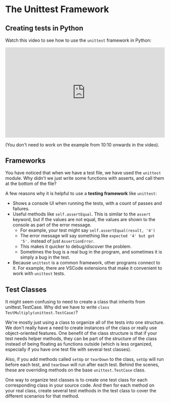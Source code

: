 
# The Unittest Framework

## Creating tests in Python

Watch this video to see how to use the `unittest` framework in Python:

<div style="position: relative; padding-bottom: 56.25%; height: 0;"><iframe src="https://www.youtube.com/embed/Oz0Z2tNuvDw?start=10&rel=0" title="YouTube video player" frameborder="0" allow="accelerometer; autoplay; clipboard-write; encrypted-media; gyroscope; picture-in-picture" allowfullscreen style="position: absolute; top: 0; left: 0; width: 100%; height: 100%;"></iframe></div>

(You don't need to work on the example from 10:10 onwards in the video).


## Frameworks

You have noticed that when we have a test file, we have used the `unittest` module. Why didn't we just write some functions with asserts, and call them at the bottom of the file?

A few reasons why it is helpful to use a **testing framework** like `unittest`:

* Shows a console UI when running the tests, with a count of passes and failures.
* Useful methods like `self.assertEqual`. This is similar to the `assert` keyword, but if the values are not equal, the values are shown to the console as part of the error message.
  * For example, your test might say `self.assertEqual(result, '4')`
  * The error message will say something like `expected '4' but got '5'.` instead of just `AssertionError`.
  * This makes it quicker to debug/discover the problem.
  * Sometimes the bug is a real bug in the program, and sometimes it is simply a bug in the test.
* Because `unittest` is a common framework, other programs connect to it. For example, there are VSCode extensions that make it convenient to work with `unittest` tests.

## Test Classes

It might seem confusing to need to create a class that inherits from unittest.TestCase. Why did we have to write `class TestMultiply(unittest.TestCase)`?

We're mostly just using a class to organize all of the tests into one structure. We don't really have a need to create instances of the class or really use object-oriented features. One benefit of the class structure is that if your test needs helper methods, they can be part of the structure of the class instead of being floating as functions outside (which is less organized, especially if you have one test file with several test classes).

Also, if you add methods called `setUp` or `tearDown` to the class, `setUp` will run before each test, and `tearDown` will run after each test. Behind the scenes, these are overriding methods on the base `unittest.TestCase` class.

One way to organize test classes is to create one test class for each corresponding class in your source code. And then for each method on your real class, create several test methods in the test class to cover the different scenarios for that method.

